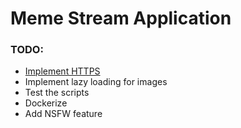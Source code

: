 # Meme Stream Application

### TODO:
-	[Implement HTTPS](https://stackoverflow.com/questions/11744975/enabling-https-on-express-js)
-	Implement lazy loading for images
-   Test the scripts
-	Dockerize
-	Add NSFW feature
